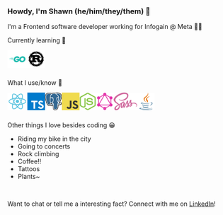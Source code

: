 ### Howdy, I'm Shawn (he/him/they/them) 👋

I'm a Frontend software developer working for Infogain @ Meta 👨‍💻 

Currently learning 📖 

[<img align="left" alt="Golang" height="40px" src="https://raw.githubusercontent.com/ShawnToubeau/files/master/go-logo.png" />](https://golang.org/)
[<img align="left" alt="Golang" height="40px" src="https://github.com/ShawnToubeau/files/blob/master/rust-logo.jpeg" />](https://www.rust-lang.org/)

<br />
<br />
<br />

What I use/know 🧰

[<img align="left" alt="ReactJs" height="40px" src="https://raw.githubusercontent.com/ShawnToubeau/files/master/react-logo.svg" />](https://reactjs.org/)
[<img align="left"  alt="TypeScript" height="40px" src="https://raw.githubusercontent.com/ShawnToubeau/files/master/ts-logo.png" />](https://www.typescriptlang.org/)
[<img align="left" alt="Postgresql" height="40px" src="https://raw.githubusercontent.com/ShawnToubeau/files/master/postgres-logo.png" />](https://www.postgresql.org/)
[<img align="left" alt="JavaScript" height="40px" src="https://raw.githubusercontent.com/ShawnToubeau/files/master/js-logo.png" />](https://www.javascript.com/)
[<img align="left"  alt="NodeJs" height="40px" src="https://raw.githubusercontent.com/ShawnToubeau/files/master/node-logo.png" />](https://nodejs.org/)
[<img align="left"  alt="GraphQL" height="40px" src="https://raw.githubusercontent.com/ShawnToubeau/files/master/graphql-logo.png" />](https://graphql.org/)
[<img align="left"  alt="Sass" height="40px" src="https://raw.githubusercontent.com/ShawnToubeau/files/master/sass-logo.svg" />](https://sass-lang.com/)
[<img align="left"  alt="Java" height="40px" src="https://raw.githubusercontent.com/ShawnToubeau/files/master/java-logo.png" />](https://www.java.com/)  

<br />
<br />
<br />

Other things I love besides coding 😁 
- Riding my bike in the city
- Going to concerts
- Rock climbing
- Coffee!!
- Tattoos
- Plants~

<br />

Want to chat or tell me a interesting fact? Connect with me on [LinkedIn](https://www.linkedin.com/in/shawn-toubeau/)!

